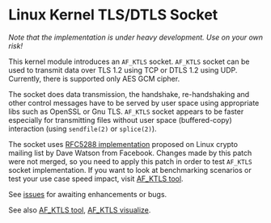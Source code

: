 # Linux Kernel TLS/DTLS Socket

*Note that the implementation is under heavy development. Use on your own risk!*

This kernel module introduces an ```AF_KTLS``` socket. ```AF_KTLS``` socket can
be used to transmit data over TLS 1.2 using TCP or DTLS 1.2 using UDP.
Currently, there is supported only AES GCM cipher.

The socket does data transmission, the handshake, re-handshaking and other
control messages have to be served by user space using appropriate libs such as
OpenSSL or Gnu TLS.  ```AF_KTLS``` socket appears to be faster especially for
transmitting files without user space (buffered-copy) interaction (using
```sendfile(2)``` or ```splice(2)```).

The socket uses [RFC5288
implementation](http://thread.gmane.org/gmane.linux.kernel/2091838) proposed on
Linux crypto mailing list by Dave Watson from Facebook. Changes made by this
patch were not merged, so you need to apply this patch in order to test
```AF_KTLS``` socket implementation. If you want to look at benchmarking
scenarios or test your use case speed impact, visit [AF_KTLS
tool](https://github.com/fridex/af_ktls-tool).

See [issues](http://github.com/fridex/af_ktls/issues) for awaiting
enhancements or bugs.

See also [AF_KTLS tool](https://github.com/fridex/af_ktls-tool), [AF_KTLS
visualize](https://github.com/fridex/af_ktls-visualize).

